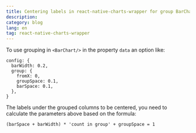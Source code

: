 ```yaml
---
title: Centering labels in react-native-charts-wrapper for group BarChart
description:
category: blog
lang: en
tag: react-native-charts-wrapper
---
```


To use grouping in `<BarChart/>` in the property `data` an option like:

```
config: {
  barWidth: 0.2,
  group: {
    fromX: 0,
    groupSpace: 0.1,
    barSpace: 0.1,
  },
}
```

The labels under the grouped columns to be centered, you need to calculate the parameters above based on the formula:

```
(barSpace + barWidth) * 'count in group' + groupSpace = 1
```
